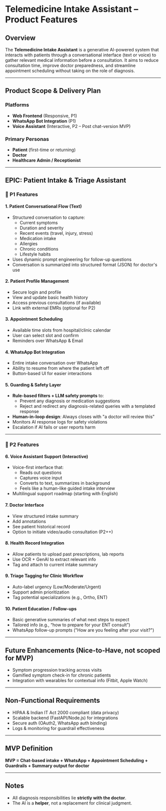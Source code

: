 # Telemedicine Intake Assistant – Product Features

## Overview

The **Telemedicine Intake Assistant** is a generative AI-powered system that interacts with patients through a conversational interface (text or voice) to gather relevant medical information before a consultation. It aims to reduce consultation time, improve doctor preparedness, and streamline appointment scheduling without taking on the role of diagnosis.

---

## Product Scope & Delivery Plan

### Platforms
- **Web Frontend** (Responsive, P1)
- **WhatsApp Bot Integration** (P1)
- **Voice Assistant** (Interactive, P2 – Post chat-version MVP)

### Primary Personas
- **Patient** (first-time or returning)
- **Doctor**
- **Healthcare Admin / Receptionist**

---

## EPIC: Patient Intake & Triage Assistant

### 🎯 P1 Features

#### 1. Patient Conversational Flow (Text)
- Structured conversation to capture:
  - Current symptoms
  - Duration and severity
  - Recent events (travel, injury, stress)
  - Medication intake
  - Allergies
  - Chronic conditions
  - Lifestyle habits
- Uses dynamic prompt engineering for follow-up questions
- Conversation is summarized into structured format (JSON) for doctor's use

#### 2. Patient Profile Management
- Secure login and profile
- View and update basic health history
- Access previous consultations (if available)
- Link with external EMRs (optional for P2)

#### 3. Appointment Scheduling
- Available time slots from hospital/clinic calendar
- User can select slot and confirm
- Reminders over WhatsApp & Email

#### 4. WhatsApp Bot Integration
- Entire intake conversation over WhatsApp
- Ability to resume from where the patient left off
- Button-based UI for easier interactions

#### 5. Guarding & Safety Layer
- **Rule-based filters + LLM safety prompts** to:
  - Prevent any diagnosis or medication suggestions
  - Reject and redirect any diagnosis-related queries with a templated response
- **Human-in-loop design**: Always closes with "a doctor will review this"
- Monitors AI response logs for safety violations
- Escalation if AI fails or user reports harm

---

### 🚧 P2 Features

#### 6. Voice Assistant Support (Interactive)
- Voice-first interface that:
  - Reads out questions
  - Captures voice input
  - Converts to text, summarizes in background
  - Feels like a human-like guided intake interview
- Multilingual support roadmap (starting with English)

#### 7. Doctor Interface
- View structured intake summary
- Add annotations
- See patient historical record
- Option to initiate video/audio consultation (P2++)

#### 8. Health Record Integration
- Allow patients to upload past prescriptions, lab reports
- Use OCR + GenAI to extract relevant info
- Tag and attach to current intake summary

#### 9. Triage Tagging for Clinic Workflow
- Auto-label urgency (Low/Moderate/Urgent)
- Support admin prioritization
- Tag potential specializations (e.g., Ortho, ENT)

#### 10. Patient Education / Follow-ups
- Basic generative summaries of what next steps to expect
- Tailored info (e.g., “how to prepare for your ENT consult”)
- WhatsApp follow-up prompts ("How are you feeling after your visit?")

---

## Future Enhancements (Nice-to-Have, not scoped for MVP)

- Symptom progression tracking across visits
- Gamified symptom check-in for chronic patients
- Integration with wearables for contextual info (Fitbit, Apple Watch)

---

## Non-Functional Requirements

- HIPAA & Indian IT Act 2000 compliant (data privacy)
- Scalable backend (FastAPI/Node.js) for integrations
- Secure auth (OAuth2, WhatsApp auth binding)
- Logs & monitoring for guardrail effectiveness

---

## MVP Definition

**MVP = Chat-based intake + WhatsApp + Appointment Scheduling + Guardrails + Summary output for doctor**

---

## Notes

- All diagnosis responsibilities lie **strictly with the doctor**.
- The AI is a **helper**, not a replacement for clinical judgment.
